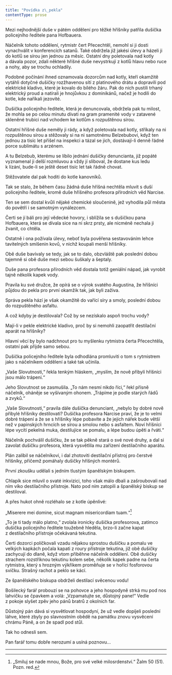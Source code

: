 ```yaml
---
title: "Povídka z\_pekla"
contentType: prose
---
```


<section>

Mezi nejhodnější duše v pátém oddělení pro těžké hříšníky patřila dušička policejního ředitele pana Hofbauera.

Náčelník tohoto oddělení, rytmistr čert Přecechtěl, nemohl si ji dosti vynachválit v konferencích satanů. Také obdržela již jakési úlevy a házeli ji do kotlů se sírou jen jednou za měsíc. Ostatní dny poletovala nad kotly a dávala pozor, zdali některé hříšné duše nevystrkují z kotlů hlavu nebo ruce a nohy, aby se trochu ochladily.

Podobné počínání ihned oznamovala dozorcům nad kotly, kteří okamžitě vytáhli dotyčné dušičky rozžhavenou sítí z platinového drátu a dopravili pod elektrické kladivo, které je kovalo do bílého žáru. Pak do nich pustili trhaný elektrický proud a natírali je hnojůvkou z dominikánů, načež je hodili do kotle, kde naříkali jezovité.

Dušička policejního ředitele, která je denuncovala, obdržela pak tu mi­lost, že mohla se po celou minutu dívati na gram pramenité vody v za­tavené skleněné trubici nad vchodem ke kotlům s rozpuštěnou sírou.

Ostatní hříšné duše neměly ji rády, a když poletovala nad kotly, stříkaly na ni rozpuštěnou sírou a stěžovaly si na ni samotnému Belzebubovi, když ten jednou za tisíc let přišel na inspekci a tázal se jich, dostávají-li denně řádné porce sublimátu s arzénem.

A tu Belzebub, kterému se líbilo jednání dušičky denuncianta, již popáté vyznamenal ji delší rozmluvou a vždy jí sliboval, že dostane kus ledu k lízání, bude-li se ještě deset tisíc let tak řádně chovat.

Stěžovatele dal pak hoditi do kotle kanovníků.

Tak se stalo, že během času žádná duše hříšná nechtěla mluvit s duší policejního ředitele, kromě duše hříšného profesora přírodních věd Narcise.

Ten se sem dostal kvůli nějaké chemické sloučenině, jež vyhodila půl města do povětří i se samotným vynálezcem.

Čerti se jí báli pro její vědecké hovory, i sblížila se s dušičkou pana Hofbauera, která se dívala sice na ni skrz prsty, ale nicméně nechala ji žvanit, co chtěla.

Ostatně i ona požívala úlevy, neboť byla pověřena sestavováním lehce tavitelných smíšenin kovů, v nichž koupali menší hříšníky.

Obě duše bavívaly se tedy, jak se to dalo, obzvláště pak poslední dobou tajemně si obě duše mezi sebou šuškaly a šeptaly.

Duše pana profesora přírodních věd dostala totiž geniální nápad, jak vyrobit tajně několik kapek vody.

Pravila ku své družce, že opírá se o výrok svatého Augustina, že hříšníci půjdou do pekla pro první okamžik tak, jak byli zaživa.

Správa pekla hází je však okamžitě do vařící síry a smoly, poslední dobou do rozpuštěného asfaltu.

A což kdyby je destilovala? Což by se nezískalo aspoň trochu vody?

Mají-li v pekle elektrické kladivo, proč by si nemohli zaopatřit destilační aparát na hříšníky?

Hlavní věcí by bylo nadchnout pro tu myšlenku rytmistra čerta Přecechtěla, ostatní pak přijde samo sebou.

Dušička policejního ředitele byla odhodlána promluviti o tom s rytmistrem jako s náčelníkem oddělení a také tak učinila.

„Vaše Slovutnosti,“ řekla tenkým hláskem, „myslím, že nově přibylí hříšníci jsou málo trápeni.“

Jeho Slovutnost se zasmušila. „To nám nesmí nikdo říci,“ řekl přísně náčelník, oháněje se vyšívaným ohonem. „Trápíme je podle starých řádů a zvyků.“

„Vaše Slovutnosti,“ pravila dále dušička denunciant, „nebylo by dobré nově přibylé hříšníky destilovati? Dušička profesora Narcise praví, že je to velmi dobré trápení a že se s hříšníky lépe pobavíte a že jejich nářek bude větší než v papinských hrncích se sírou a smolou nebo s asfaltem. Noví hříšníci lépe vycítí pekelná muka, destilujíce se pomalu, a lépe budou úpěti a řváti.“

Náčelník pochválil dušičku, že se tak pěkně stará o své nové druhy, a dal si zavolat dušičku profesora, která vysvětlila mu zařízení destilačního aparátu.

Plán zalíbil se náčelníkovi, i dal zhotoviti destilační přístroj pro čerstvé hříšníky, přičemž pomáhaly dušičky hříšných montérů.

První zkoušku udělali s jedním tlustým španělským biskupem.

Chlapík sice mluvil o svaté inkvizici, toho však málo dbali a zašroubovali nad ním víko destilačního přístroje. Nato pod ním zatopili a španělský biskup se destiloval.

A přes hukot ohně rozléhalo se z kotle úpěnlivé:

„Miserere mei domine, sicut magnam misericordiam tuam.“[^20]

„To je ti tady málo platno,“ zvolala ironicky dušička profesorova, zatímco dušička policejního ředitele toužebně hleděla, brzo-li začne kapat z destilačního přístroje očekávaná tekutina.

Čerti dozorci políčkovali vzadu nějakou sprostou dušičku a pomalu ve velkých kapkách počala kapati z roury přístroje tekutina, již obě dušičky zachycují do dlaně, když vtom přiběhne náčelník oddělení. Obě dušičky strachem rozstříknou tekutinu kolem sebe, několik kapek padne na čerta rytmistra, který s hrozným výkřikem proměňuje se v hořící fosforovou svíčku. Strašný rachot a peklo se kácí.

Ze španělského biskupa obdrželi destilací svěcenou vodu!

Bošilecký farář probouzí se na pohovce a jeho hospodyně strká mu pod nos lahvičku se čpavkem a volá: „Vzpamatujte se, důstojný pane!“ Vedle z pokoje slyšet zpěv jeho pánů bratrů z okolních far.

Důstojný pán dává si vysvětlovat hospodyní, že už vedle dopíjeli poslední láhve, které zbyly po slavnostním obědě na památku znovu vysvěcení chrámu Páně, a on že spadl pod stůl.

Tak ho odnesli sem.

Pan farář tomu dobře nerozumí a usíná poznovu…

* * *
[^20]: „Smiluj se nade mnou, Bože, pro své velké milosrdenství.“ Žalm 50 (51). Pozn. red.
</section>
